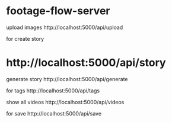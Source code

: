 # footage-flow-server

upload images
http://localhost:5000/api/upload

for create story
# http://localhost:5000/api/story

generate story
http://localhost:5000/api/generate

for tags 
http://localhost:5000/api/tags

show all videos 
http://localhost:5000/api/videos

for save 
http://localhost:5000/api/save